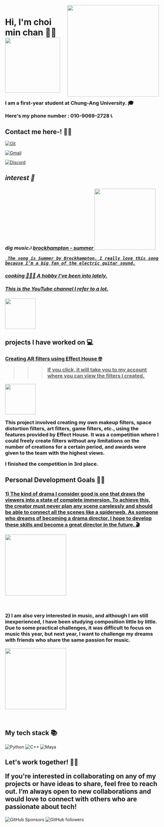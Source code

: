 <img align="right" src="https://www.cau.ac.kr/cau/img/about/ui1_a_1.png" width="300"/> 

<h1> Hi, I'm choi min chan 🙋🏻<img src="https://external-preview.redd.it/b3nJgB6P89t7Zdj0CiGdcn4v9MSC8RyPInxynuF26Ew.jpg?auto=webp&s=8211fa47b30c570dd7ab8a238989af87d6dd8893" height="180"></h1>
<h3>
  I am a first-year student at Chung-Ang University. 🎓
  
  Here's my phone number : 010-9069-2728 📞

</h3>
<h2> Contact me here-! 🤙🏻 </h2>
 
[![Git](https://img.shields.io/badge/-Git-F05032?style=for-the-badge&logo=git&logoColor=ffffff)](https://github.com/chan107)

[![Gmail](https://img.shields.io/badge/Gmail-red?style=for-the-badge&logo=gmail&logoColor=white)](mailto:min050924@gmail.com)


[![Discord](https://img.shields.io/discord/1191237524853641319?logo=discord&logoColor=white)](https://discord.gg/https://discord.gg/m3rjgYuh)

<p>
  <em>
    <h2>
      interest 🧐
    </h2>
   <h3>
    dig music🎶
      <a href="https://www.youtube.com/watch?v=p38xW-IjvOc">
       brockhampton - summer  <img src="https://i1.sndcdn.com/artworks-000306241173-oeq6eq-t500x500.jpg" height="200px" />
  
     The song is Summer by Brockhampton. I really love this song because I’m a big fan of the electric guitar sound.
  </h3>
 </em>
<em>
<h3>

 cooking 🧑🏻‍🍳
 <a href="https://www.youtube.com/@notorious_foodie">
A hobby I've been into lately.
<h4>
  This is the YouTube channel I refer to a lot.
</h4>
 

<img src="https://yt3.googleusercontent.com/ytc/AIdro_mjPOB8h-cMEZq3ctWbl3AHfCcNiO_vgr5Gym-NJAlDXJ4=s900-c-k-c0x00ffffff-no-rj" height="100px"/> </a>
</h3>
</em>
</em>
</p>


<h2>
 projects I have worked on 💻 
</h2>
<h3>
  <a href="https://www.tiktok.com/@hunmin0209?is_from_webapp=1&sender_device=pc">
    Creating AR filters using Effect House 🤓
    
    
  
>>> If you click, it will take you to my account where you can view the filters I created.
>>>
  <img src="https://encrypted-tbn0.gstatic.com/images?q=tbn:ANd9GcRnzB1xr0ZFTFxYuDse9TSOMZiUwGJ1w3ZSmA&s" height="100px"/> </a>
    
>>> 
This project involved creating my own makeup filters, space distortion filters, art filters, game filters, etc., using the features provided by Effect House. It was a competition where I could freely create filters without any limitations on the number of creations for a certain period, and awards were given to the team with the highest views.

I finished the competition in 3rd place.



 
</h3>

<h2>
  Personal Development Goals ✌🏻
</h2>
<h3>
  <a href="https://www.youtube.com/watch?v=F8bsJsGXYq0">
  1) The kind of drama I consider good is one that draws the viewers into a state of complete immersion. To achieve this, the creator must never plan any scene carelessly and should be able to connect all the scenes like a spiderweb. As someone who dreams of becoming a drama director, I hope to develop these skills and become a great director in the future. 🎬
    
    
  
  
  <img src="https://upload.wikimedia.org/wikipedia/en/0/0b/House_of_Cards_season_1.png" height="200px"/> </a>
</h3>
<br />

<h3>
 2) I am also very interested in music, and although I am still inexperienced, I have been studying composition little by little. Due to some practical challenges, it was difficult to focus on music this year, but next year, I want to challenge my dreams with friends who share the same passion for music.


  <img src="https://i.scdn.co/image/ab67616d00001e027005885df706891a3c182a57" height="200px"/> </a>
</h3>

<br />
<h2> My tech stack 📚 </h2>


![Python](https://img.shields.io/badge/-Python-3776AB?style-for-the-badge&logo=python&logoColor=ffffff)
![C++](https://img.shields.io/badge/-C++-00599C?style-for-the-badge&logo=c%2B%2B&logoColor=ffffff)
![Maya](https://img.shields.io/badge/-Maya-000000?style-for-the-badge&logo=autodesk&logoColor=ffffff)





<h2>
  Let's work together! 🫶🏻

If you're interested in collaborating on any of my projects or have ideas to share, feel free to reach out. I’m always open to new collaborations and would love to connect with others who are passionate about tech!


</h2>



![GitHub Sponsors](https://img.shields.io/github/sponsors/chan107)
![GitHub followers](https://img.shields.io/github/followers/chan107)

